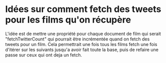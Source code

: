 <h1>Idées sur comment fetch des tweets pour les films qu'on récupère</h1>

L'idée est de mettre une propriété pour chaque document de film qui serait "fetchTwitterCount" qui pourrait être incrémentée quand on fetch des tweets pour un film.
Cela permettrait une fois tous les films fetch une fois d'itérer sur les suivants jusqu'a avoir fait toute la base, puis de refaire une passe sur ceux qui ont deja un fetch.